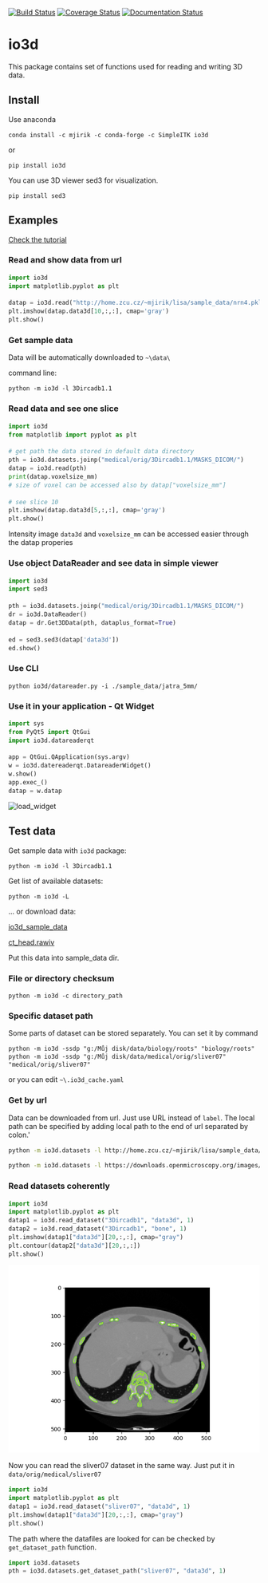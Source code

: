 [![Build Status](https://travis-ci.org/mjirik/io3d.svg?branch=master)](https://travis-ci.org/mjirik/io3d)
[![Coverage Status](https://coveralls.io/repos/mjirik/io3d/badge.svg?branch=master)](https://coveralls.io/r/mjirik/io3d?branch=master)
[![Documentation Status](https://readthedocs.org/projects/io3d/badge/?version=latest)](http://io3d.readthedocs.io/en/latest/?badge=latest)

# io3d

This package contains set of functions used for reading and writing 3D data.

## Install

Use anaconda 

```shell
conda install -c mjirik -c conda-forge -c SimpleITK io3d
```

or

```shell
pip install io3d
```

You can use 3D viewer sed3 for visualization.

```shell
pip install sed3
```

## Examples

[Check the tutorial](examples/tutorial_read_dataset_and_see_with_sed3.ipynb)

### Read and show data from url

```python
import io3d
import matplotlib.pyplot as plt

datap = io3d.read("http://home.zcu.cz/~mjirik/lisa/sample_data/nrn4.pklz")
plt.imshow(datap.data3d[10,:,:], cmap='gray')
plt.show()
```


### Get sample data

Data will be automatically downloaded to `~\data\`

command line:
```shell
python -m io3d -l 3Dircadb1.1
```

### Read data and see one slice

```python
import io3d
from matplotlib import pyplot as plt

# get path the data stored in default data directory
pth = io3d.datasets.joinp("medical/orig/3Dircadb1.1/MASKS_DICOM/")
datap = io3d.read(pth)
print(datap.voxelsize_mm)
# size of voxel can be accessed also by datap["voxelsize_mm"]

# see slice 10
plt.imshow(datap.data3d[5,:,:], cmap='gray')
plt.show()
```

Intensity image `data3d` and `voxelsize_mm` can be accessed easier through the datap properies


### Use object DataReader and see data in simple viewer

```python
import io3d
import sed3

pth = io3d.datasets.joinp("medical/orig/3Dircadb1.1/MASKS_DICOM/")
dr = io3d.DataReader()
datap = dr.Get3DData(pth, dataplus_format=True)

ed = sed3.sed3(datap['data3d'])
ed.show()
```

### Use CLI

```shell
python io3d/datareader.py -i ./sample_data/jatra_5mm/
```

### Use it in your application - Qt Widget

```python
import sys
from PyQt5 import QtGui
import io3d.datareaderqt

app = QtGui.QApplication(sys.argv)    
w = io3d.datereaderqt.DatareaderWidget()
w.show()
app.exec_()
datap = w.datap
```

![load_widget](imgs/load_widget.png)


## Test data

Get sample data with `io3d` package:

```shell
python -m io3d -l 3Dircadb1.1
```

Get list of available datasets:

```shell
python -m io3d -L
```

... or download data:

[io3d_sample_data](http://147.228.240.61/queetech/sample-extra-data/io3d_sample_data.zip)

[ct_head.rawiv](http://mgltools.scripps.edu/downloads/tars/releases/DocTars/DOCPACKS/Vision/doc/Tutorial/headandslice/ct_head.rawiv)

Put this data into sample_data dir.


### File or directory checksum

```shell
python -m io3d -c directory_path
```


### Specific dataset path

Some parts of dataset can be stored separately. 
You can set it by command

```shell
python -m io3d -ssdp "g:/Můj disk/data/biology/roots" "biology/roots"
python -m io3d -ssdp "g:/Můj disk/data/medical/orig/sliver07" "medical/orig/sliver07"
```

or you can edit `~\.io3d_cache.yaml`


### Get by url

Data can be downloaded from url. Just use URL instead of `label`.
The local path can be specified by adding local path to the end of url separated by colon.'

```bash
python -m io3d.datasets -l http://home.zcu.cz/~mjirik/lisa/sample_data/biodur_sample.zip:biodur_sample/
```
```bash
python -m io3d.datasets -l https://downloads.openmicroscopy.org/images/OME-TIFF/2016-06/bioformats-artificial/time-series.ome.tif:biology/orig/roots
```



### Read datasets coherently


```python
import io3d
import matplotlib.pyplot as plt
datap1 = io3d.read_dataset("3Dircadb1", "data3d", 1)
datap2 = io3d.read_dataset("3Dircadb1", "bone", 1)
plt.imshow(datap1["data3d"][20,:,:], cmap="gray")
plt.contour(datap2["data3d"][20,:,:])
plt.show()
```

![ircad](imgs/ircadb01.png)

Now you can read the sliver07 dataset in the same way. Just put it in `data/orig/medical/sliver07`

```python
import io3d
import matplotlib.pyplot as plt
datap1 = io3d.read_dataset("sliver07", "data3d", 1)
plt.imshow(datap1["data3d"][20,:,:], cmap="gray")
plt.show()
```

The path where the datafiles are looked for can be checked by `get_dataset_path` function.

```python
import io3d.datasets
pth = io3d.datasets.get_dataset_path("sliver07", "data3d", 1)
```

